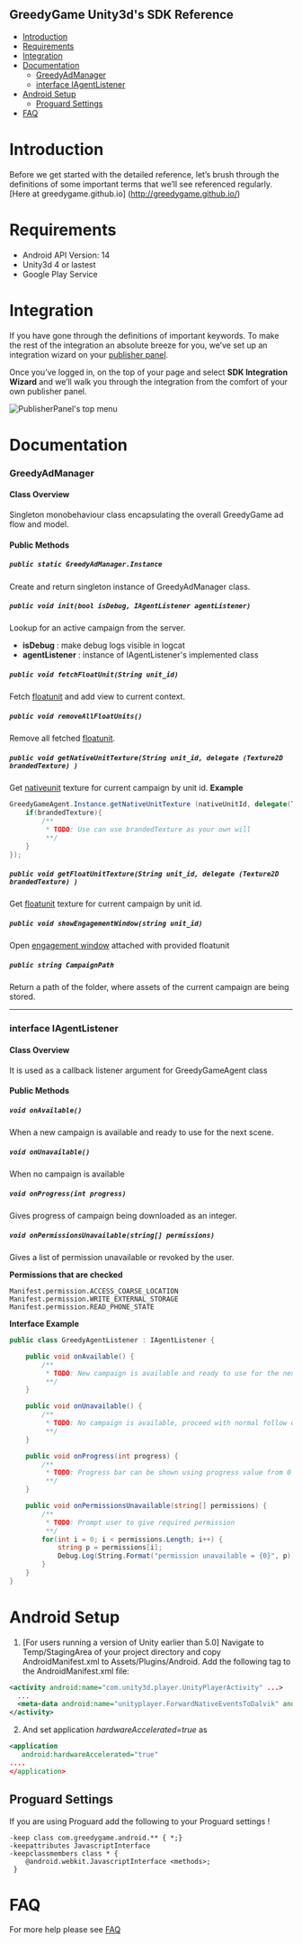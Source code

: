 GreedyGame Unity3d's SDK Reference
---------------------
 * [Introduction](#introduction)
 * [Requirements](#requirements)
 * [Integration](#integration)
 * [Documentation](#documentation)
    * [GreedyAdManager](#greedyadmanager)
    * [interface IAgentListener](#interface-iagentlistener)
 * [Android Setup](#android-setup) 
	 * [Proguard Settings](#proguard-settings)
 * [FAQ](#faq)

 
# Introduction
Before we get started with the detailed reference, let’s brush through the definitions of some important terms that we’ll see referenced regularly. [Here at greedygame.github.io] (http://greedygame.github.io/)

# Requirements
* Android API Version: 14
* Unity3d 4 or lastest
* Google Play Service

# Integration
If you have gone through the definitions of important keywords. To make the rest of the integration an absolute breeze for you, we’ve set up an integration wizard on your [publisher panel](http://publisher.greedygame.com).

Once you’ve logged in, on the top of your page and select **SDK Integration Wizard** and we’ll walk you through the integration from the comfort of your own publisher panel.

![PublisherPanel's top menu](http://greedygame.github.io/images/wizard.png "SDK Integration Wizard")


# Documentation
### GreedyAdManager
#### Class Overview
Singleton monobehaviour class encapsulating the overall GreedyGame ad flow and model.


#### Public Methods
##### `public static GreedyAdManager.Instance`
Create and return singleton instance of GreedyAdManager class.

##### `public void init(bool isDebug, IAgentListener agentListener)`
Lookup for an active campaign from the server.
* **isDebug** : make debug logs visible in logcat
* **agentListener** : instance of IAgentListener's implemented class

##### `public void fetchFloatUnit(String unit_id) `
Fetch [floatunit](http://greedygame.github.io/#floatunits) and add view to current context.

##### `public void removeAllFloatUnits() `
Remove all fetched [floatunit](http://greedygame.github.io/#floatunits).

##### `public void getNativeUnitTexture(String unit_id, delegate (Texture2D brandedTexture) )`
Get [nativeunit](http://greedygame.github.io/#nativeunits) texture for current campaign by unit id.
**Example**
```csharp
GreedyGameAgent.Instance.getNativeUnitTexture (nativeUnitId, delegate(Texture2D brandedTexture) {
	if(brandedTexture){
		/**
  	 	 * TODO: Use can use brandedTexture as your own will
  	 	 **/
	}
});
```

##### `public void getFloatUnitTexture(String unit_id, delegate (Texture2D brandedTexture) )`
Get [floatunit](http://greedygame.github.io/#floatunits) texture for current campaign by unit id.

##### `public void showEngagementWindow(string unit_id) `
Open [engagement window](http://greedygame.github.io/#engagementwindow) attached with provided floatunit

##### `public string CampaignPath`
Return a path of the folder, where assets of the current campaign are being stored.

----
### interface IAgentListener
#### Class Overview
It is used as a callback listener argument for GreedyGameAgent class

#### Public Methods
##### `void onAvailable()`
When a new campaign is available and ready to use for the next scene.

##### `void onUnavailable()`
When no campaign is available

##### `void onProgress(int progress)`
Gives progress of campaign being downloaded as an integer.

##### `void onPermissionsUnavailable(string[] permissions)`
Gives a list of permission unavailable or revoked by the user.

**Permissions that are checked**
```
Manifest.permission.ACCESS_COARSE_LOCATION
Manifest.permission.WRITE_EXTERNAL_STORAGE
Manifest.permission.READ_PHONE_STATE
```
**Interface Example**
```csharp
public class GreedyAgentListener : IAgentListener {

    public void onAvailable() {
        /**
         * TODO: New campaign is available and ready to use for the next scene.
         **/
    }

    public void onUnavailable() {
        /**
         * TODO: No campaign is available, proceed with normal follow of the game.
         **/
    }

    public void onProgress(int progress) {
        /**
         * TODO: Progress bar can be shown using progress value from 0 to 100.
         **/
    }

    public void onPermissionsUnavailable(string[] permissions) {
        /**
         * TODO: Prompt user to give required permission
         **/
        for(int i = 0; i < permissions.Length; i++) {
            string p = permissions[i];
            Debug.Log(String.Format("permission unavailable = {0}", p));
        }
    }
}
```

# Android Setup
1. [For users running a version of Unity earlier than 5.0] Navigate to Temp/StagingArea of your project directory and copy AndroidManifest.xml to Assets/Plugins/Android. Add the following <meta-data> tag to the AndroidManifest.xml file:
  
  ```xml
  <activity android:name="com.unity3d.player.UnityPlayerActivity" ...>
    ...
    <meta-data android:name="unityplayer.ForwardNativeEventsToDalvik" android:value="true" />
  </activity>
  ```
2. And set application *hardwareAccelerated=true* as
  ```xml
  <application 
     android:hardwareAccelerated="true"
  ....
  </application>
  
  ```


## Proguard Settings

If you are using Proguard add the following to your Proguard settings ! 
```
-keep class com.greedygame.android.** { *;}
-keepattributes JavascriptInterface
-keepclassmembers class * {
    @android.webkit.JavascriptInterface <methods>;
 }
```
 
# FAQ
For more help please see [FAQ](https://github.com/GreedyGame/unity-plugin/wiki/FAQs)
